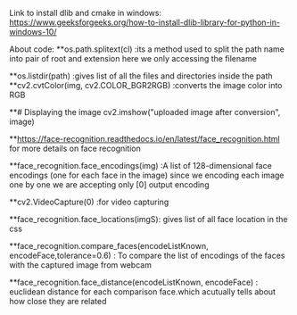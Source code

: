 Link to install dlib and cmake in windows:
https://www.geeksforgeeks.org/how-to-install-dlib-library-for-python-in-windows-10/



About code:
**os.path.splitext(cl) :its a method used to split the path name into pair of root and extension
here we only accessing the filename 

**os.listdir(path)  :gives list of all the files and directories inside the path
**cv2.cvtColor(img, cv2.COLOR_BGR2RGB)  :converts the image color into RGB

**# Displaying the image 
        cv2.imshow("uploaded image after conversion", image)

**https://face-recognition.readthedocs.io/en/latest/face_recognition.html  for more details on face recognition

**face_recognition.face_encodings(img) :A list of 128-dimensional face encodings (one for each face in the image) since we encoding each image one by one we are accepting only [0] output encoding

**cv2.VideoCapture(0) :for video capturing


**face_recognition.face_locations(imgS):  gives list of all face location in the css

**face_recognition.compare_faces(encodeListKnown, encodeFace,tolerance=0.6)
        : To compare the list of encodings of the faces with the captured image from webcam


**face_recognition.face_distance(encodeListKnown, encodeFace)   :
             euclidean distance for each comparison face.which acutually tells about how close they are related


